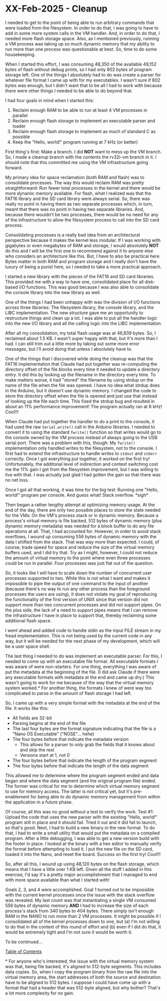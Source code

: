 # XX-Feb-2025 - Cleanup

I needed to get to the point of being able to run arbitrary commands that were loaded from the filesystem.  In order to do that, I was going to have to add in some more system calls in the VM handler.  And, in order to do that, I needed more flash storage space.  Also, as I mentioned previously, running a VM process was taking up so much dynamic memory that my ability to run more than one process was questionable at best.  So, time to do some housekeeping.

When I started this effort, I was consuming 48,350 of the available 49,152 bytes of flash without debug prints, so I had only 802 bytes of program storage left.  One of the things I absolutely had to do was create a parser for whatever file format I came up with for my executables.  I wasn't sure if 802 bytes was enough, but I didn't want that to be all I had to work with because there were other things I needed to be able to do beyond that.

I had four goals in mind when I started this:

1. Reclaim enough RAM to be able to run at least 4 VM processes in parallel
2. Reclaim enough flash storage to implement an executable parser and loader
3. Reclaim enough flash storage to implement as much of standard C as possible
4. Keep the "Hello, world!" program running at 7 kHz (or better)

First thing's first:  Make a branch.  I did **NOT** want to mess up the VM branch.  So, I made a cleanup branch with the contents the rv32i-vm branch in it.  I should note that this committed me using the VM infrastructure going forward.

My primary idea for space reclamation (both RAM and flash) was to consolidate processes.  The way this would reclaim RAM was pretty straightforward:  Run fewer total processes in the kernel and there would be more dynamic memory available.  For flash, what I realized was that the FAT16 library and the SD card library were always serial.  So, there was really no point in having them as two separate processes which, in turn, meant that there was no point in having two separate libraries.  And, because there wouldn't be two processes, there would be no need for any of the infrastructure to allow the filesystem process to call into the SD card process.

Consolidating processes is a really bad idea from an architectural perspective because it makes the kernel less modular.  If I was working with gigabytes or even megabytes of RAM and storage, I would absolutely **NOT** do this and I will be the first one to recommend against it to anyone else who considers an architecture like this.  But, I have to also be practical here.  Bytes matter in both RAM and program storage and I really don't have the luxury of being a purist here, so I needed to take a more practical approach.

I started a new library with the pieces of the FAT16 and SD card libraries.  This provided me with a way to have one, consolidated place for all disk-based I/O functions.  This was good because I was also able to consolidate the console library into the new library as well.

One of the things I had been unhappy with was the division of I/O functions across three libraries:  The filesystem library, the console library, and the LIBC implementation.  The new structure gave me an opportunity to restructure things and clean up a lot.  I was able to put all the handler logic into the new I/O library and all the calling logic into the LIBC implementation.

After all my consolidation, my total flash usage was at 46,839 bytes.  So, I reclaimed about 1.5 KB.  I wasn't super happy with that, but it's more than I had.  I can still trim out a little more by taking out some more error messages, but I'll avoid doing that unless I absolutely have to.

One of the things that I discovered while doing the cleanup was that the FAT16 implementation that Claude had put together was re-computing the directory offset of the file blocks every time it needed to update a directory entry.  It did this by looking up the filename in the directory every time.  To make matters worse, it had "stored" the filename by using strdup on the name of the file when the file was opened.  I have no idea what strdup does in the Arduino, but it doesn't use dynamic memory.  I changed the code to store the directory offset when the file is opened and just use that instead of looking up the file each time.  This fixed the strdup bug and resulted in about an 11% performance improvement!  The program actually ran at 8 kHz!  Cool!!!

When Claude had put together the handler to do a print to the console, it had used the raw `Serial.write()` call in the Arduino libraries.  I needed to convert it to using the standard `fwrite()` function so that writes would go to the console owned by the VM process instead of always going to the USB serial port.  There was a problem with this, though:  My `fwrite()` implementation only handled writes to the filesystem, not to the console.  I first had to extend the infrastructure to handle writes to `stdout` and `stderr` correctly.  Once I got everything put together, it worked on the first try!  Unfortunately, the additonal level of indirection and context switching cost me the 11% gain I got from the filesystem improvement, but I was willing to live with that.  I was actually just glad I had gotten the gain so that there was no net loss.

Once I got all that working, it was time for the big test:  Running one "Hello, world!" program per console.  And guess what!  Stack overflow.  \*sigh\*

Then began a rather lengthy attempt at optimizing memory usage.  At the end of the day, there are only two possible places to store the state needed for the VMs:  On the VM's process stack or in dynamic memory.  Because a process's virtual memory is file backed, 512 bytes of dynamic memory (plus dynamic memory metadata) was needed for a block buffer to do any file operations at all.  That, I had accounted for.  However, in order to avoid stack overflows, I wound up consuming 556 bytes of dynamic memory with the data I shifted from the stack.  That was way more than expected.  I could, of course, trade speed for space and reduce the size of the virtual memory buffers used, and I did try that.  Try as I might, however, I could not reduce the amount of virtual memory to the point where even three processes could be run in parallel.  Four processes was just flat out of the question.

So, it looks like I will have to scale down the number of concurrent user processes supported to two.  While this is not what I want and makes it impossible to pipe the output of one command to the input of another (because there's no way to run any other process than the foreground processes the users are using), it does not violate my goal of reproducing the functionality of the first version of UNIX since that version did not support more than two concurrent processes and did not support pipes.  On the plus side, the lack of a need to support pipes means that I can remove the infrastructure I have in place to support that, thereby reclaiming some additional flash space.

I went ahead and added code to handle stdin as the input FILE stream in my fread implementation.  This is not being used by the current code in any way, but it will be needed for the next phase of my development, which will be a user space shell.

The last thing I needed to do was implement an executable parser.  For this, I needed to come up with an executable file format.  All executable formats I was aware of were non-starters.  For one thing, everything I was aware of put the metadata at the beginning of the file.  (I did ask Claude if there were any executable formats with metadata at the end and came up dry.)  This wasn't going to work for me because of the way that the virtual memory system worked.\*  For another thing, the formats I knew of were way too complicated to parse in the amount of flash storage I had left.

So, I came up with a very simple format with the metadata at the end of the file.  It works like this:

* All fields are 32-bit
* Parsing begins at the end of the file
* The last four bytes are the format signature indicating that the file is a "Nano OS Executable" ("NOSE"... hehe)
* The four bytes before that indicate the metadata version
  * This allows for a parser to only grab the fields that it knows about and skip the rest
  * Versions start at 1, not 0
* The four bytes before that indicate the length of the program segment
* The four bytes before that indicate the length of the data segment

This allowed me to determine where the program segment ended and data began and where the data segment (and the original program file) ended.  The former was critical for me to determine which virtual memory segment to use for memory access.  The latter is not critical yet, but it's pre-enablement for being able to do dynamic memory management from within the application in a future phase.

Of course, all this was no good without a test to verify the work.  Test #1:  Upload the code that uses the new parser with the existing "Hello, world!" program still in place and it should fail.  Tried it out and it did fail to launch, so that's good.  Next, I had to build a new binary in the new format.  To do that, I had to write a small utility that would put the metadata on a compiled program.  After a little debugging, I was able to get a new version build with the footer in place.  I looked at the binary with a hex editor to manually verify the format before attempting to load it.  I put the new file on the SD card, loaded it into the Nano, and reset the board.  Success on the first try!  Cool!!!

So, after all this, I wound up using 48,120 bytes on the flash storage, which means that I have a little over 1 KB left.  Given all the stuff I added in this exercise, I'd say it's a pretty major accomplishment that I managed to end with more space available than what I started with!

Goals 2, 3, and 4 were accomplished.  Goal 1 turned out to be impossible with the current kernel processes once the issue with the stack overflow was revealed.  My last count was that instantiating a single VM consumed 556 bytes of dynamic memory **AND** I had to increase the size of each process's stack from 340 bytes to 404 bytes.  There simply isn't enough RAM in the NANO to run more than 2 VM processes.  It might be possible if I consolidated all of the kernel processes down to one, but (a) I'm not willing to do that in the context of this round of effort and (b) even if I did do that, it would be extremely tight and I'm not sure it would be worth it.

To be continued...

[Table of Contents](.)

\* For anyone who's interested, the issue with the virtual memory system was that, being file backed, it's aligned to 512-byte segments.  This includes data copies.  So, when I copy the program binary from the raw file into the virtual memory area, the start addresses of both the source and destination have to be aligned to 512 bytes.  I suppose I could have come up with a format that had a header that was 512-byte aligned, but why bother?  That's a lot more complexity for no gain.

